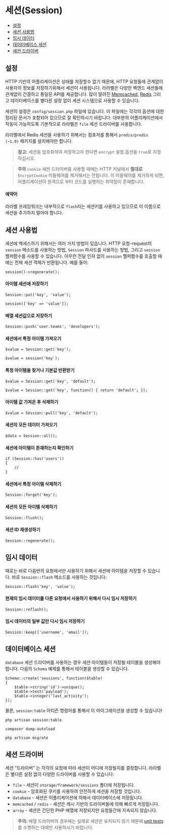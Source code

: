# 세션(Session)

- [설정](#configuration)
- [세션 사용법](#session-usage)
- [임시 데이터](#flash-data)
- [데이터베이스 세션](#database-sessions)
- [세션 드라이버](#session-drivers)

<a name="configuration"></a>
## 설정

HTTP 기반의 어플리케이션은 상태를 저장할수 없기 때문에, HTTP 요청들에 관계없이 사용자의 정보를 저장하기위해서 세션이 사용됩니다. 라라벨은 다양한 벡엔드 세션들에 관계없이 간결하고 통일된 API를 제공합니다. 많이 알려진  [Memcached](http://memcached.org), [Redis](http://redis.io) 그리고 데이터베이스를 별다른 설정 없이 세션 시스템으로 사용할 수 있습니다. 

세션의 설정은 `config/session.php` 파일에 있습니다. 이 파일에는 각각의 옵션에 대한 정리된 문서가 포함되어 있으므로 잘 확인하시기 바랍니다. 대부분의 어플리케이션에서 작동이 가능하도록 기본적으로 라라벨은 `file` 세션 드라이버를 사용합니다. 

라라벨에서 Redis 세션을 사용하기 위해서는 컴포저를 통해서 `predis/predis  (~1.0)` 패키지를 설치해야만 합니다. 

> **참고:** 세션을 암호화하여 저장하고자 한다면 `encrypt` 설정 옵션을 `true`로 지정하십시오. 

> **주의** `cookie` 세션 드라이버를 사용할 때에는 HTTP 커널에서 **절대로** `EncryptCookie` 미들웨어를 제거해서는 안됩니다. 이 미들웨어를 제거하게 되면, 어플리케이션이 원격으로 부터 코드를 실행하는 취약점이 존재합니다.

#### 예약어 

라라벨 프레임워크는 내부적으로 `flash`라는 세션키를 사용하고 있으므로 이 이름으로 세션을 추가하지 말아야 합니다. 

<a name="session-usage"></a>
## 세션 사용법

세션에 엑세스하기 위해서는 여러 가지 방법이 있습니다. HTTP 요청-request의 `session` 메소드를 사용하는 방법, `Session` 파사드를 사용하는 방법, 그리고 `session` 헬퍼함수를 사용할 수 있습니다. 아무런 전달 인자 없이 `session` 헬퍼함수를 호출할 때에는 전체 세션 객체가 반환됩니다. 예를 들어:

	session()->regenerate();

#### 아이템 세션에 저장하기

	Session::put('key', 'value');

	session(['key' => 'value']);

#### 배열 세션값으로 저장하기 

	Session::push('user.teams', 'developers');

#### 세션에서 특정 아이템 가져오기

	$value = Session::get('key');

	$value = session('key');

#### 특정 아이템을 찾거나 기본값 반환받기

	$value = Session::get('key', 'default');

	$value = Session::get('key', function() { return 'default'; });

#### 아이템 값 가져온 후 삭제하기

	$value = Session::pull('key', 'default');

#### 세션의 모든 데이터 가져오기

	$data = Session::all();

#### 세션에 아이템이 존재하는지 확인하기

	if (Session::has('users'))
	{
		//
	}

#### 세션에서 특정 아이템 삭제하기

	Session::forget('key');

#### 세션의 모든 아이템 삭제하기

	Session::flush();

#### 세션 ID 재생성하기 

	Session::regenerate();

<a name="flash-data"></a>
## 임시 데이터

때로는 바로 다음번의 요청에서만 사용하기 위해서 세션에 아이템을 저장할 수 있습니다. 바로 `Session::flash` 메소드를 사용하는 것입니다:

	Session::flash('key', 'value');

#### 현재의 임시 데이터를 다른 요청에서 사용하기 위해서 다시 임시 저장하기

	Session::reflash();

#### 임시 데이터의 일부 값만 다시 임시 저장하기

	Session::keep(['username', 'email']);

<a name="database-sessions"></a>
## 데이터베이스 세션

`database` 세션 드라이버를 사용하는 경우 세션 아이템들이 저장될 테이블을 생성해야 합니다. 다음의 `Schema` 예제를 통해서 테이블을 생성할 수 있습니다. 

	Schema::create('sessions', function($table)
	{
		$table->string('id')->unique();
		$table->text('payload');
		$table->integer('last_activity');
	});

물론, `session:table` 아티즌 명령어를 통해서 이 마이그레이션을 생성할 수 있습니다!

	php artisan session:table

	composer dump-autoload

	php artisan migrate

<a name="session-drivers"></a>
## 세션 드라이버

세션 “드라이버” 는 각각의 요청에 따라 세션이 어디에 저장될지를 결정합니다. 라라벨은 별다른 설정 없이 다양한 드라이버를 사용할 수 있습니다:

- `file` - 세션이 `storage/framework/sessions` 폴더에 저장됩니다. 
- `cookie` - 암호화된 쿠키를 사용하여 안전하게 세션을 저장할 것입니다. 
- `database` - 세션은 어플리케이션에 의해서 데이터베이스에 저장됩니다. 
- `memcached` / `redis` - 세션은 캐시 기반의 드라이버들에 의해 빠르게 저장됩니다. 
- `array` - 세션은 간단한 PHP 배열에 저장되지만 요청들간에 지속되지 않습니다. 

> **주의:** 배열 드라이버의 경우에는 실제로 세션은 유지되지 않기 때문에 [unit tests](/docs/5.0/testing)를 수행하는 데에만 사용하시기 바랍니다. 
